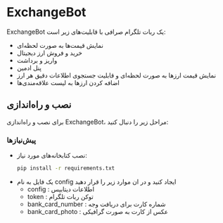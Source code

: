 # ExchangeBot

ExchangeBot یک ربات تلگرام صرافی با قابلیت‌های زیر است:
- نمایش قیمت‌ها به صورت لحظه‌ای
- خرید و فروش ارز دیجیتال
- واریز و برداشت
- پنل ادمین
- نمایش قیمت ارزها به صورت لحظه‌ای و قابلیت جستجوی اطلاعات دقیق هر ارز
- اضافه کردن ارزها به لیست علاقه‌مندی‌ها

## نصب و راه‌اندازی

برای نصب و راه‌اندازی ExchangeBot، مراحل زیر را دنبال کنید:

### پیش‌نیازها
- نصب کتابخانه‌های مورد نیاز:
  ```bash
  pip install -r requirements.txt
- یک فایل به نام config ایجاد کنید و در ان موارد زیر را قرار دهید
    - config : اطلاعات دیتابیس
    - token  : توکن ربات تلگرام
    - bank_card_number : شماره کارت  برای دریافت وجه 
    - bank_card_photo  : عکس از کارت به صورت گرافیکی